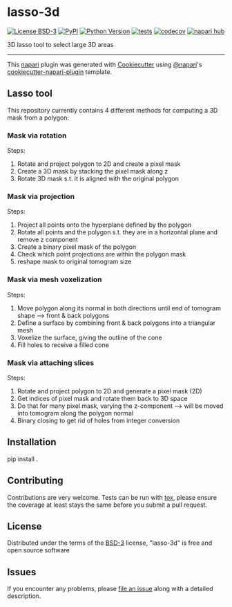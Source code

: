 # lasso-3d

[![License BSD-3](https://img.shields.io/pypi/l/lasso-3d.svg?color=green)](https://github.com/LorenzLamm/lasso-3d/raw/main/LICENSE)
[![PyPI](https://img.shields.io/pypi/v/lasso-3d.svg?color=green)](https://pypi.org/project/lasso-3d)
[![Python Version](https://img.shields.io/pypi/pyversions/lasso-3d.svg?color=green)](https://python.org)
[![tests](https://github.com/LorenzLamm/lasso-3d/workflows/tests/badge.svg)](https://github.com/LorenzLamm/lasso-3d/actions)
[![codecov](https://codecov.io/gh/LorenzLamm/lasso-3d/branch/main/graph/badge.svg)](https://codecov.io/gh/LorenzLamm/lasso-3d)
[![napari hub](https://img.shields.io/endpoint?url=https://api.napari-hub.org/shields/lasso-3d)](https://napari-hub.org/plugins/lasso-3d)

3D lasso tool to select large 3D areas

----------------------------------

This [napari] plugin was generated with [Cookiecutter] using [@napari]'s [cookiecutter-napari-plugin] template.


## Lasso tool

This repository currently contains 4 different methods for computing a 3D mask from a polygon:

### Mask via rotation
Steps:
1. Rotate and project polygon to 2D and create a pixel mask
2. Create a 3D mask by stacking the pixel mask along z
3. Rotate 3D mask s.t. it is aligned with the original polygon

### Mask via projection
Steps:
1. Project all points onto the hyperplane defined by the polygon
2. Rotate all points and the polygon s.t. they are in a horizontal plane and remove z component
3. Create a binary pixel mask of the polygon
4. Check which point projections are within the polygon mask
5. reshape mask to original tomogram size

### Mask via mesh voxelization
Steps:
1. Move polygon along its normal in both directions until end of tomogram shape --> front & back polygons
2. Define a surface by combining front & back polygons into a triangular mesh
3. Voxelize the surface, giving the outline of the cone
4. Fill holes to receive a filled cone

### Mask via attaching slices
Steps:
1. Rotate and project polygon to 2D and generate a pixel mask (2D)
2. Get indices of pixel mask and rotate them back to 3D space
3. Do that for many pixel mask, varying the z-component --> will be moved into tomogram along the polygon normal
4. Binary closing to get rid of holes from integer conversion

<!--
Don't miss the full getting started guide to set up your new package:
https://github.com/napari/cookiecutter-napari-plugin#getting-started

and review the napari docs for plugin developers:
https://napari.org/stable/plugins/index.html
-->

## Installation

pip install .
<!-- You can install `lasso-3d` via [pip]:

    pip install lasso-3d



To install latest development version :

    pip install git+https://github.com/LorenzLamm/lasso-3d.git -->


## Contributing

Contributions are very welcome. Tests can be run with [tox], please ensure
the coverage at least stays the same before you submit a pull request.

## License

Distributed under the terms of the [BSD-3] license,
"lasso-3d" is free and open source software

## Issues

If you encounter any problems, please [file an issue] along with a detailed description.

[napari]: https://github.com/napari/napari
[Cookiecutter]: https://github.com/audreyr/cookiecutter
[@napari]: https://github.com/napari
[MIT]: http://opensource.org/licenses/MIT
[BSD-3]: http://opensource.org/licenses/BSD-3-Clause
[GNU GPL v3.0]: http://www.gnu.org/licenses/gpl-3.0.txt
[GNU LGPL v3.0]: http://www.gnu.org/licenses/lgpl-3.0.txt
[Apache Software License 2.0]: http://www.apache.org/licenses/LICENSE-2.0
[Mozilla Public License 2.0]: https://www.mozilla.org/media/MPL/2.0/index.txt
[cookiecutter-napari-plugin]: https://github.com/napari/cookiecutter-napari-plugin

[file an issue]: https://github.com/LorenzLamm/lasso-3d/issues

[napari]: https://github.com/napari/napari
[tox]: https://tox.readthedocs.io/en/latest/
[pip]: https://pypi.org/project/pip/
[PyPI]: https://pypi.org/
